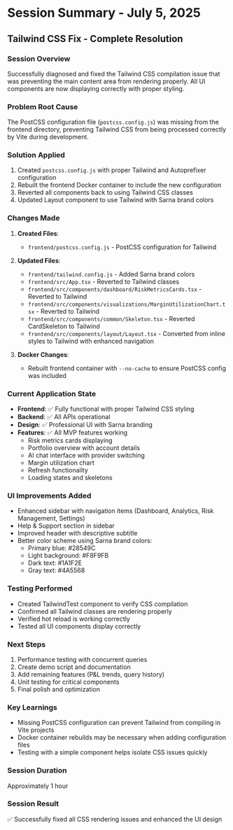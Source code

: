 # Session Summary - July 5, 2025

## Tailwind CSS Fix - Complete Resolution

### Session Overview
Successfully diagnosed and fixed the Tailwind CSS compilation issue that was preventing the main content area from rendering properly. All UI components are now displaying correctly with proper styling.

### Problem Root Cause
The PostCSS configuration file (`postcss.config.js`) was missing from the frontend directory, preventing Tailwind CSS from being processed correctly by Vite during development.

### Solution Applied
1. Created `postcss.config.js` with proper Tailwind and Autoprefixer configuration
2. Rebuilt the frontend Docker container to include the new configuration
3. Reverted all components back to using Tailwind CSS classes
4. Updated Layout component to use Tailwind with Sarna brand colors

### Changes Made
1. **Created Files**:
   - `frontend/postcss.config.js` - PostCSS configuration for Tailwind

2. **Updated Files**:
   - `frontend/tailwind.config.js` - Added Sarna brand colors
   - `frontend/src/App.tsx` - Reverted to Tailwind classes
   - `frontend/src/components/dashboard/RiskMetricsCards.tsx` - Reverted to Tailwind
   - `frontend/src/components/visualizations/MarginUtilizationChart.tsx` - Reverted to Tailwind
   - `frontend/src/components/common/Skeleton.tsx` - Reverted CardSkeleton to Tailwind
   - `frontend/src/components/layout/Layout.tsx` - Converted from inline styles to Tailwind with enhanced navigation

3. **Docker Changes**:
   - Rebuilt frontend container with `--no-cache` to ensure PostCSS config was included

### Current Application State
- **Frontend**: ✅ Fully functional with proper Tailwind CSS styling
- **Backend**: ✅ All APIs operational
- **Design**: ✅ Professional UI with Sarna branding
- **Features**: ✅ All MVP features working
  - Risk metrics cards displaying
  - Portfolio overview with account details
  - AI chat interface with provider switching
  - Margin utilization chart
  - Refresh functionality
  - Loading states and skeletons

### UI Improvements Added
- Enhanced sidebar with navigation items (Dashboard, Analytics, Risk Management, Settings)
- Help & Support section in sidebar
- Improved header with descriptive subtitle
- Better color scheme using Sarna brand colors:
  - Primary blue: #28549C
  - Light background: #F8F9FB
  - Dark text: #1A1F2E
  - Gray text: #4A5568

### Testing Performed
- Created TailwindTest component to verify CSS compilation
- Confirmed all Tailwind classes are rendering properly
- Verified hot reload is working correctly
- Tested all UI components display correctly

### Next Steps
1. Performance testing with concurrent queries
2. Create demo script and documentation
3. Add remaining features (P&L trends, query history)
4. Unit testing for critical components
5. Final polish and optimization

### Key Learnings
- Missing PostCSS configuration can prevent Tailwind from compiling in Vite projects
- Docker container rebuilds may be necessary when adding configuration files
- Testing with a simple component helps isolate CSS issues quickly

### Session Duration
Approximately 1 hour

### Session Result
✅ Successfully fixed all CSS rendering issues and enhanced the UI design
